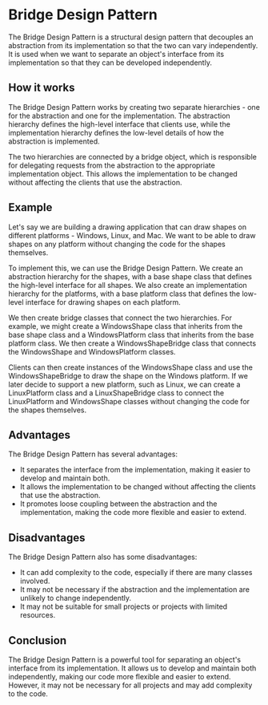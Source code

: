# Bridge Design Pattern

The Bridge Design Pattern is a structural design pattern that decouples an abstraction from its implementation so that the two can vary independently. It is used when we want to separate an object's interface from its implementation so that they can be developed independently.

## How it works

The Bridge Design Pattern works by creating two separate hierarchies - one for the abstraction and one for the implementation. The abstraction hierarchy defines the high-level interface that clients use, while the implementation hierarchy defines the low-level details of how the abstraction is implemented.

The two hierarchies are connected by a bridge object, which is responsible for delegating requests from the abstraction to the appropriate implementation object. This allows the implementation to be changed without affecting the clients that use the abstraction.

## Example

Let's say we are building a drawing application that can draw shapes on different platforms - Windows, Linux, and Mac. We want to be able to draw shapes on any platform without changing the code for the shapes themselves.

To implement this, we can use the Bridge Design Pattern. We create an abstraction hierarchy for the shapes, with a base shape class that defines the high-level interface for all shapes. We also create an implementation hierarchy for the platforms, with a base platform class that defines the low-level interface for drawing shapes on each platform.

We then create bridge classes that connect the two hierarchies. For example, we might create a WindowsShape class that inherits from the base shape class and a WindowsPlatform class that inherits from the base platform class. We then create a WindowsShapeBridge class that connects the WindowsShape and WindowsPlatform classes.

Clients can then create instances of the WindowsShape class and use the WindowsShapeBridge to draw the shape on the Windows platform. If we later decide to support a new platform, such as Linux, we can create a LinuxPlatform class and a LinuxShapeBridge class to connect the LinuxPlatform and WindowsShape classes without changing the code for the shapes themselves.

## Advantages

The Bridge Design Pattern has several advantages:

- It separates the interface from the implementation, making it easier to develop and maintain both.
- It allows the implementation to be changed without affecting the clients that use the abstraction.
- It promotes loose coupling between the abstraction and the implementation, making the code more flexible and easier to extend.

## Disadvantages

The Bridge Design Pattern also has some disadvantages:

- It can add complexity to the code, especially if there are many classes involved.
- It may not be necessary if the abstraction and the implementation are unlikely to change independently.
- It may not be suitable for small projects or projects with limited resources.

## Conclusion

The Bridge Design Pattern is a powerful tool for separating an object's interface from its implementation. It allows us to develop and maintain both independently, making our code more flexible and easier to extend. However, it may not be necessary for all projects and may add complexity to the code.